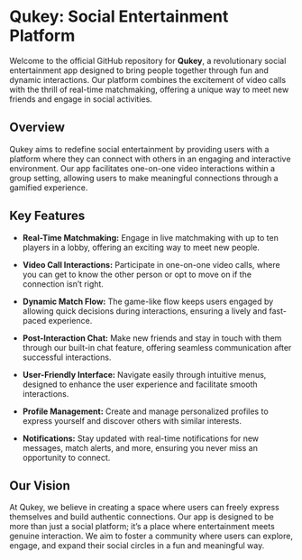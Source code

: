 # Qukey: Social Entertainment Platform

Welcome to the official GitHub repository for **Qukey**, a revolutionary social entertainment app designed to bring people together through fun and dynamic interactions. Our platform combines the excitement of video calls with the thrill of real-time matchmaking, offering a unique way to meet new friends and engage in social activities.

## Overview

Qukey aims to redefine social entertainment by providing users with a platform where they can connect with others in an engaging and interactive environment. Our app facilitates one-on-one video interactions within a group setting, allowing users to make meaningful connections through a gamified experience.

## Key Features

- **Real-Time Matchmaking:** Engage in live matchmaking with up to ten players in a lobby, offering an exciting way to meet new people.

- **Video Call Interactions:** Participate in one-on-one video calls, where you can get to know the other person or opt to move on if the connection isn’t right.

- **Dynamic Match Flow:** The game-like flow keeps users engaged by allowing quick decisions during interactions, ensuring a lively and fast-paced experience.

- **Post-Interaction Chat:** Make new friends and stay in touch with them through our built-in chat feature, offering seamless communication after successful interactions.

- **User-Friendly Interface:** Navigate easily through intuitive menus, designed to enhance the user experience and facilitate smooth interactions.

- **Profile Management:** Create and manage personalized profiles to express yourself and discover others with similar interests.

- **Notifications:** Stay updated with real-time notifications for new messages, match alerts, and more, ensuring you never miss an opportunity to connect.

## Our Vision

At Qukey, we believe in creating a space where users can freely express themselves and build authentic connections. Our app is designed to be more than just a social platform; it’s a place where entertainment meets genuine interaction. We aim to foster a community where users can explore, engage, and expand their social circles in a fun and meaningful way.


